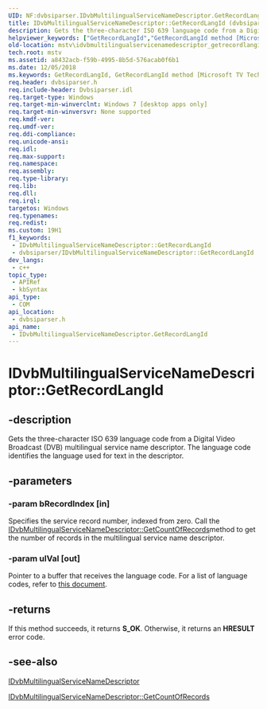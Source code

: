```yaml
---
UID: NF:dvbsiparser.IDvbMultilingualServiceNameDescriptor.GetRecordLangId
title: IDvbMultilingualServiceNameDescriptor::GetRecordLangId (dvbsiparser.h)
description: Gets the three-character ISO 639 language code from a Digital Video Broadcast (DVB) multilingual service name descriptor. The language code identifies the language used for text in the descriptor.
helpviewer_keywords: ["GetRecordLangId","GetRecordLangId method [Microsoft TV Technologies]","GetRecordLangId method [Microsoft TV Technologies]","IDvbMultilingualServiceNameDescriptor interface","IDvbMultilingualServiceNameDescriptor interface [Microsoft TV Technologies]","GetRecordLangId method","IDvbMultilingualServiceNameDescriptor.GetRecordLangId","IDvbMultilingualServiceNameDescriptor::GetRecordLangId","dvbsiparser/IDvbMultilingualServiceNameDescriptor::GetRecordLangId","mstv.idvbmultilingualservicenamedescriptor_getrecordlangid"]
old-location: mstv\idvbmultilingualservicenamedescriptor_getrecordlangid.htm
tech.root: mstv
ms.assetid: a8432acb-f59b-4995-8b5d-576acab0f6b1
ms.date: 12/05/2018
ms.keywords: GetRecordLangId, GetRecordLangId method [Microsoft TV Technologies], GetRecordLangId method [Microsoft TV Technologies],IDvbMultilingualServiceNameDescriptor interface, IDvbMultilingualServiceNameDescriptor interface [Microsoft TV Technologies],GetRecordLangId method, IDvbMultilingualServiceNameDescriptor.GetRecordLangId, IDvbMultilingualServiceNameDescriptor::GetRecordLangId, dvbsiparser/IDvbMultilingualServiceNameDescriptor::GetRecordLangId, mstv.idvbmultilingualservicenamedescriptor_getrecordlangid
req.header: dvbsiparser.h
req.include-header: Dvbsiparser.idl
req.target-type: Windows
req.target-min-winverclnt: Windows 7 [desktop apps only]
req.target-min-winversvr: None supported
req.kmdf-ver: 
req.umdf-ver: 
req.ddi-compliance: 
req.unicode-ansi: 
req.idl: 
req.max-support: 
req.namespace: 
req.assembly: 
req.type-library: 
req.lib: 
req.dll: 
req.irql: 
targetos: Windows
req.typenames: 
req.redist: 
ms.custom: 19H1
f1_keywords:
 - IDvbMultilingualServiceNameDescriptor::GetRecordLangId
 - dvbsiparser/IDvbMultilingualServiceNameDescriptor::GetRecordLangId
dev_langs:
 - c++
topic_type:
 - APIRef
 - kbSyntax
api_type:
 - COM
api_location:
 - dvbsiparser.h
api_name:
 - IDvbMultilingualServiceNameDescriptor.GetRecordLangId
---
```


# IDvbMultilingualServiceNameDescriptor::GetRecordLangId


## -description

Gets the three-character ISO 639 language code from a Digital Video Broadcast (DVB) multilingual service name descriptor. The language code
identifies the language used for text in the descriptor.

## -parameters

### -param bRecordIndex [in]

Specifies the service record number,
  indexed from zero. Call the <a href="/previous-versions/windows/desktop/api/dvbsiparser/nf-dvbsiparser-idvbmultilingualservicenamedescriptor-getcountofrecords">IDvbMultilingualServiceNameDescriptor::GetCountOfRecords</a>method to get the number of records in the multilingual service name descriptor.

### -param ulVal [out]

Pointer to a buffer that receives the language code. For a list of language codes, refer to <a href="http://www.sil.org/ISO639-3/codes.asp">this document</a>.

## -returns

If this method succeeds, it returns <b>S_OK</b>. Otherwise, it returns an <b>HRESULT</b> error code.

## -see-also

<a href="/previous-versions/windows/desktop/api/dvbsiparser/nn-dvbsiparser-idvbmultilingualservicenamedescriptor">IDvbMultilingualServiceNameDescriptor</a>



<a href="/previous-versions/windows/desktop/api/dvbsiparser/nf-dvbsiparser-idvbmultilingualservicenamedescriptor-getcountofrecords">IDvbMultilingualServiceNameDescriptor::GetCountOfRecords</a>